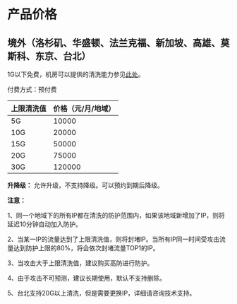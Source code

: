 

# 产品价格

## 境外（洛杉矶、华盛顿、法兰克福、新加坡、高雄、莫斯科、东京、台北）

1G以下免费，机房可以提供的清洗能力参见[此处](/security/uantiddos/uclean/concepts/protect)。

付费方式：预付费

| 上限清洗值 | 价格（元/月/地域） |
| ----- | ---------- |
| 5G    | 10000      |
| 10G   | 20000      |
| 15G   | 50000      |
| 20G   | 75000      |
| 30G   | 120000     |

**升降级：** 允许升级，<wrap em>不支持降级</wrap>。可以预约到期后降级。

**注意：**

1、同一个地域下的所有IP都在清洗的防护范围内，如果该地域新增加了IP，则将延迟10分钟自动加入防护。

2、当某一IP的流量达到了上限清洗值，则将封堵IP。当所有IP同一时间受攻击流量达到防护上限的80%，将会依次封堵流量TOP1的IP。

3、当攻击大于上限清洗值，建议购买高防进行防护。

4、由于攻击不可预测，建议长期使用，默认不支持删除。

5、台北支持20G以上清洗，但是需要更换IP，详细请咨询技术支持。
